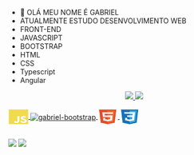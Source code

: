 - 👋 OLÁ MEU NOME É GABRIEL
- ATUALMENTE ESTUDO DESENVOLVIMENTO WEB 
- FRONT-END
- JAVASCRIPT
- BOOTSTRAP
- HTML
- CSS
- Typescript
- Angular 

<div align="center">
  <a href="https://github.com/Gitgabrielhub">
  <img height="180em" src="https://github-readme-stats.vercel.app/api?username=Gitgabrielhub&show_icons=true&theme=dracula&include_all_commits=true&count_private=true"/>
  <img height="180em" src="https://github-readme-stats.vercel.app/api/top-langs/?username=Gitgabrielhub&layout=compact&langs_count=7&theme=dracula"/>
</div>
<div style="display: inline_block"><br>
  <img align="center" alt="gabriel-Js" height="30" width="40" src="https://raw.githubusercontent.com/devicons/devicon/master/icons/javascript/javascript-plain.svg">
  <img align="center" alt="gabriel-bootstrap" height="30" width="40"  src="https://cdn.jsdelivr.net/gh/devicons/devicon/icons/bootstrap/bootstrap-original.svg">
  <img align="center" alt="gabriel-HTML" height="30" width="40" src="https://raw.githubusercontent.com/devicons/devicon/master/icons/html5/html5-original.svg">
  <img align="center" alt="gabriel-CSS" height="30" width="40" src="https://raw.githubusercontent.com/devicons/devicon/master/icons/css3/css3-original.svg">
  
 
 
</div>
  
  ##
 
<div>  
  <a href = "mailto:gabrielsillva356@gmail.com"><img src="https://img.shields.io/badge/-Gmail-%23333?style=for-the-badge&logo=gmail&logoColor=white" target="_blank"></a>
  <a href="https://www.linkedin.com/in/linkedin.com/in/gabriel-fonseca-7a67441a1" target="_blank"><img src="https://img.shields.io/badge/-LinkedIn-%230077B5?style=for-the-badge&logo=linkedin&logoColor=white" target="_blank"></a> 
 
 
</div>
